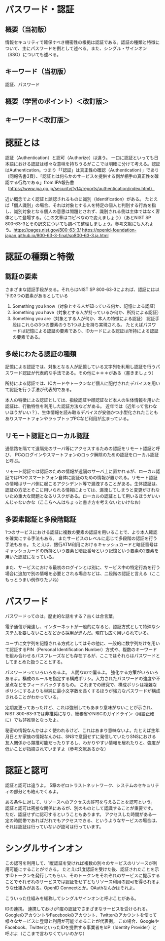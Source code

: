 # パスワード・認証
## 概要（当初版）
情報セキュリティで確保すべき機密性の根拠は認証である。認証の種類と特徴について、主にパスワードを例として述べる。また、シングル・サインオン（SSO）についても述べる。

## キーワード（当初版）
認証、パスワード

## 概要（学習のポイント）＜改訂版＞

## キーワード＜改訂版＞

# 認証とは

認証（Authentication）と認可（Authorize）は違う。
一口に認証といっても日本語における認証は様々な意味を持ちうるがここでは明確に分けて考える。認証はAuthentication。つまり「「認証」は真正性の確認（Authentication）」であり（同報告書3頁）、「認証とは何らかのサービスを提供する側が相手の真正性を確認する行為である」from IPA報告書（https://www.ipa.go.jp/security/fy14/reports/authentication/index.html）

近い概念でよく認証と誤認されるものに識別（Identification）がある。
たとえば「個人識別」の場合、それは対象とする人を特定の個人と判別する行為を指し、識別対象となる個人の意思は問題とされず、識別される側は主体ではなく客体として登場する。（この文章はコピペなので変えましょう）（あとNIST SP 800-63-3とその訳文についても調べて整理しましょう。参考文献にも入れよう。https://pages.nist.gov/800-63-3/
https://openid-foundation-japan.github.io/800-63-3-final/sp800-63-3.ja.html


# 認証の種類と特徴

## 認証の要素
さまざまな認証手段がある。それらはNIST SP 800-63-3によれば、認証には以下の3つの要素があるとしている
1. Something you know（対象とする人が知っている何か、記憶による認証）
1. Something you have（対象とする人が持っているか何か、所持による認証）
1. Something you are（対象とする人が何か、本人の特徴による認証）
認証手段はこれらの3つの要素のうち1つ以上を持ち実現される。
たとえばパスワードは記憶による認証の要素であり、IDカードによる認証は所持による認証の要素である。

## 多岐にわたる認証の種類
記憶による認証では、対象となる人が記憶している文字列を利用し認証を行うパスワード認証が代表的な手法である。その他に＊＊＊がある（書きましょう）

所持による認証では、ICカードやトークンなど個人に配付されたデバイスを用いて認証を行う手法が代表的である。

本人の特徴による認証としては、指紋認証や顔認証など本人の生体情報を用いた認証は、行動特性を利用した認証方法などがある。
近年では（近年って言わないほうがいい？）、生体情報を読み取るデバイスが安価かつ小型化されたこともありスマートフォンやラップトップPCなど利用が広まっている。

## リモート認証とローカル認証
通信路を隔てて遠隔先のサーバ等にアクセスするための認証をリモート認証と呼び、
PCのログインやスマートフォンのロック解除のための認証をローカル認証と呼ぶ。

リモート認証では認証のための情報が遠隔のサーバ上に置かれるが、ローカル認証ではPCやスマートフォン自体に認証のための情報が置かれる。リモート認証の情報はサーバ側に起こるアクシデント等で漏洩することがある。生体認証は、認証の方法とそこに用いられる情報によっては、漏洩してしまうと変更がされないため重大な問題となるリスクがある。ローカルの認証として用いるほうがいいんじゃないかな（ここらへんはちょっと書き方を考えないといけなお）


## 多要素認証と多段階認証
1つのサービスにおける認証に複数の要素の認証を用いることで、より本人確認を確実にする手法もある。
またサービスのレベルに応じて多段階の認証を行う手法もある。
たとえば、銀行ATM利用におけるキャッシュカードと暗証番号はキャッシュカードの所持という要素と暗証番号という記憶という要素の2要素を用いた認証になっている。

また、サービスにおける最初のログインとは別に、サービス中の特定行為を行う場合に追加で別の情報を必要とされる場合などは、二段階の認証と言える（ここもっとうまい例作りたいね）


# パスワード
パスワードってのは。歴史的な話をする？古くは合言葉。

電子通信が発達し、インターネットが一般的になると、認証方式として特殊なシステムを要しないことなどから採用が進んだ。現在も広く用いられている。

ユーザに文字列を記憶される方式としてはその他に、一般的に数字列だけを用いて認証するPIN（Personal Identification Number）方式や、複数のキーワードを組み合わせるパスフレーズなども存在するが、ここではそれらはパスワードとしてまとめた扱うこととする。

パスワードっていろいろあるよ。
人間なので偏るよ。
強化する方策がいろいろあるよ。構成のルールを指定する構成ポリシ。入力されたパスワードの強度や不足点などをフィードバックするもの。
これまでの研究で、構成ポリシは複雑なポリシにするよりも単純に最小文字数を長くするほうが強力なパスワードが構成されることがわかっている。

定期変更ってあったけど、これは強制してもあまり意味がないことが示され、NIST 800-63-3では非推奨になり、総務省やNISCのガイドライン（用語正確に）でも非推奨となったよ。

秘密の情報なんかはよく使われるけど、これはあまり意味ないよ。たとえば生年月日とか家族の情報なんかは、SNSで意図せずに発信していたりSNSにおける友人関係から類推可能だったりするし、わかりやすい情報を居れたりと、強度が低いことが指摘されていますよ（参考文献あるかな）


# 認証と認可
認証と認可は違うよ。
5章のゼロトラストネットワーク、システムのセキュリティの部分とも絡んでくるよ。

ある条件に対して、リソースへのアクセスの許可を与えることを認可という。
認証と認可は密接な関係にあるが、別のものとして認識することが重要です。
ただ、認証せずに認可するということもあります。
アクセスした時間がある一定の時間帯であればだれでもアクセスできる、というようなサービスの場合は、それは認証は行っていないが認可は行っています。



# シングルサインオン
この認可を利用して、1度認証を受ければ複数の別々のサービスのリソースが利用可能にすることができる。
たとえば1度認証を受けた後、認証されたことを示すIDトークンを発行してもらい、そのトークンをそれぞれのサービスに提示することでそれぞれのサービスでは認証をせずともリソース利用の認可を得られるような仕組みがある。OpenID Connectとか。OAuthなんかはそれよ。

こういった仕組みを総称してシングルサインオンと呼ぶことがある。

IDの連携。
連携しておけが1度の認証でさまざまなサービスを受けられる。GoogleのアカウントやFacebookのアカウント、Twitterのアカウントを使って様々なサービスに登録と利用が可能であることが代表例。
この場合、GoogleやFacebook、TwitterといったIDを提供する事業者をIdP（Identity Provider）と呼ぶよ（ここまで言わなくていいのかな）
